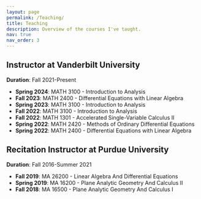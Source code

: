 ```yaml
---
layout: page
permalink: /Teaching/
title: Teaching
description: Overview of the courses I've taught.
nav: true
nav_order: 3
---
```


## Instructor at Vanderbilt University
**Duration**: Fall 2021-Present

- **Spring 2024**: MATH 3100 - Introduction to Analysis
- **Fall 2023**: MATH 2400 - Differential Equations with Linear Algebra
- **Spring 2023**: MATH 3100 - Introduction to Analysis
- **Fall 2022**: MATH 3100 - Introduction to Analysis
- **Fall 2022**: MATH 1301 - Accelerated Single-Variable Calculus II
- **Spring 2022**: MATH 2420 - Methods of Ordinary Differential Equations
- **Spring 2022**: MATH 2400 - Differential Equations with Linear Algebra

## Recitation Instructor at Purdue University
**Duration**: Fall 2016-Summer 2021

- **Fall 2019**: MA 26200 - Linear Algebra And Differential Equations
- **Spring 2019**: MA 16200 - Plane Analytic Geometry And Calculus II
- **Fall 2018**: MA 16500 - Plane Analytic Geometry And Calculus I

